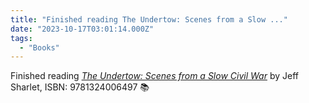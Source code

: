```yaml
---
title: "Finished reading The Undertow: Scenes from a Slow ..."
date: "2023-10-17T03:01:14.000Z"
tags: 
  - "Books"
---
```


Finished reading _[The Undertow: Scenes from a Slow Civil War](https://micro.blog/books/9781324006497)_ by Jeff Sharlet, ISBN: 9781324006497 📚
